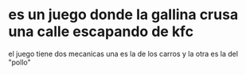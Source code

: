 # es un juego donde la gallina crusa una calle escapando de kfc

el juego tiene dos mecanicas una es la de los carros y la otra es la del "pollo"
